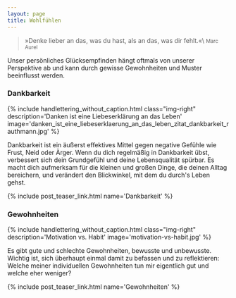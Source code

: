 ```yaml
---
layout: page
title: Wohlfühlen
---
```


>»Denke lieber an das, was du hast, als an das, was dir fehlt.«\\
<small>Marc Aurel</small>

Unser persönliches Glücksempfinden hängt oftmals von unserer Perspektive ab und
kann durch gewisse Gewohnheiten und Muster beeinflusst werden.

### Dankbarkeit

{% include handlettering_without_caption.html
  class="img-right"
  description='Danken ist eine Liebeserklärung an das Leben'
  image='danken_ist_eine_liebeserklaerung_an_das_leben_zitat_dankbarkeit_rauthmann.jpg'
%}

Dankbarkeit ist ein äußerst effektives Mittel gegen negative Gefühle wie Frust,
Neid oder Ärger. Wenn du dich regelmäßig in Dankbarkeit übst, verbessert sich
dein Grundgefühl und deine Lebensqualität spürbar. Es macht dich aufmerksam für
die kleinen und großen Dinge, die deinen Alltag bereichern, und verändert den
Blickwinkel, mit dem du durch's Leben gehst.

{% include post_teaser_link.html name='Dankbarkeit' %}

### Gewohnheiten

{% include handlettering_without_caption.html
  class="img-right"
  description='Motivation vs. Habit'
  image='motivation-vs-habit.jpg'
%}

Es gibt gute und schlechte Gewohnheiten, bewusste und unbewusste. Wichtig ist,
sich überhaupt einmal damit zu befassen und zu reflektieren: Welche meiner
individuellen Gewohnheiten tun mir eigentlich gut und welche eher weniger?

{% include post_teaser_link.html name='Gewohnheiten' %}
